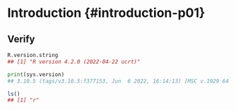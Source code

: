 # Introduction {#introduction-p01}

## Verify


```r
R.version.string
## [1] "R version 4.2.0 (2022-04-22 ucrt)"
```


```python
print(sys.version)
## 3.10.5 (tags/v3.10.5:f377153, Jun  6 2022, 16:14:13) [MSC v.1929 64 bit (AMD64)]
```


```r
ls()
## [1] "r"
```
